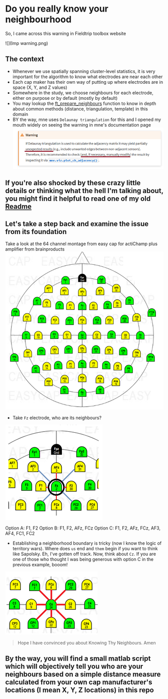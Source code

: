 # Do you really know your neighbourhood
So, I came across this warning in Fieldtrip toolbox website

![](Imp warning.png)

## The context
- Whenever we use spatially spanning cluster-level statistics, it is very important for the algorithm to know what electrodes are near each other
- Each cap maker has their own way of putting up where electrodes are in space (X, Y, and Z values)
- Somewhere in the study, we choose neighbours for each electrode, either on purpose or by default (mostly by default)
- You may lookup the [ft_prepare_neighbours](http://web.mit.edu/spm_v12/distrib/spm12/external/fieldtrip/ft_prepare_neighbours.m) function to know in depth about common methods (distance, triangulation, template) in this domain
- BY the way, mne uses `Delaunay triangulation` for this and I opened my mouth widely on seeing the warning in mne's documentation page
![](DelaunayTriangulation.png)

## If you're also shocked by these crazy little details or thinking what the hell I'm talking about, you might find it helpful to read one of my old [Readme](https://github.com/rahulvenugopal/Learn_NeuralDecoding_for_EEG#motivation-for-tfce)

## Let's take a step back and examine the issue from its foundation
Take a look at the 64 channel montage from easy cap for actiChamp plus amplifier from brainproducts
![](64ch_actichamp.png)

- Take `Fz` electrode, who are its neighbours?

![](P1.png)

Option A: F1, F2
Option B: F1, F2, AFz, FCz
Option C: F1, F2, AFz, FCz, AF3, AF4, FC1, FC2

- Establishing a neighborhood boundary is tricky (now I know the logic of territory wars). Where does `us` end and `them` begin if you want to think like Sapolsky. Eh, I've gotten off track. Now, think about `Cz`. If you are one of those who thought I was being generous with option C in the previous example, booom!

![](Cz.png)

> Hope I have convinced you about Knowing Thy Neighbours. Amen

## By the way, you will find a small matlab script which will objectively tell you who are your neighbours based on a simple distance measure calculated from your own cap manufacturer's locations (I mean X, Y, Z locations) in this repo
